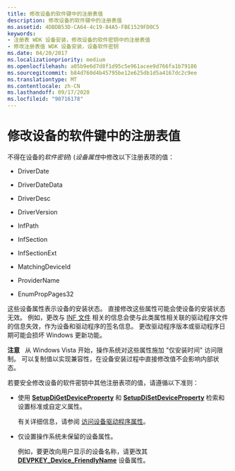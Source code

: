 ```yaml
---
title: 修改设备的软件键中的注册表值
description: 修改设备的软件键中的注册表值
ms.assetid: 4DBDB53D-CA64-4c19-84A5-FBE1529FD0C5
keywords:
- 注册表 WDK 设备安装，修改设备的软件密钥中的注册表值
- 修改注册表值 WDK 设备安装，设备软件密钥
ms.date: 04/20/2017
ms.localizationpriority: medium
ms.openlocfilehash: a05b9e6d7d8f1d95c5e961acee9d766fa1b79186
ms.sourcegitcommit: b84d760d4b45795be12e625db1d5a4167dc2c9ee
ms.translationtype: MT
ms.contentlocale: zh-CN
ms.lasthandoff: 09/17/2020
ms.locfileid: "90716178"
---
```

# <a name="modifying-registry-values-in-a-devices-software-key"></a>修改设备的软件键中的注册表值


不得在设备的*软件密钥*)  (*设备属性*中修改以下注册表项的值：

-   DriverDate

-   DriverDateData

-   DriverDesc

-   DriverVersion

-   InfPath

-   InfSection

-   InfSectionExt

-   MatchingDeviceId

-   ProviderName

-   EnumPropPages32

这些设备属性表示设备的安装状态。 直接修改这些属性可能会使设备的安装状态无效。 例如，更改与 [INF 文件](overview-of-inf-files.md) 相关的信息会使与此类属性相关联的驱动程序文件的信息失效，作为设备和驱动程序的签名信息。 更改驱动程序版本或驱动程序日期可能会损坏 Windows 更新功能。

**注意**   从 Windows Vista 开始，操作系统对这些属性施加 "仅安装时间" 访问限制。 可以复制值以实现兼容性，在设备安装过程中直接修改值不会影响内部状态。

 

若要安全修改设备的软件密钥中其他注册表项的值，请遵循以下准则：

-   使用 [**SetupDiGetDeviceProperty**](/windows/win32/api/setupapi/nf-setupapi-setupdigetdevicepropertyw) 和 [**SetupDiSetDeviceProperty**](/windows/win32/api/setupapi/nf-setupapi-setupdisetdevicepropertyw) 检索和设置标准或自定义属性。

    有关详细信息，请参阅 [访问设备驱动程序属性](accessing-device-driver-properties.md)。

-   仅设置操作系统未保留的设备属性。

    例如，要更改向用户显示的设备名称，请更改其 [**DEVPKEY_Device_FriendlyName**](./devpkey-device-friendlyname.md) 设备属性。

 

